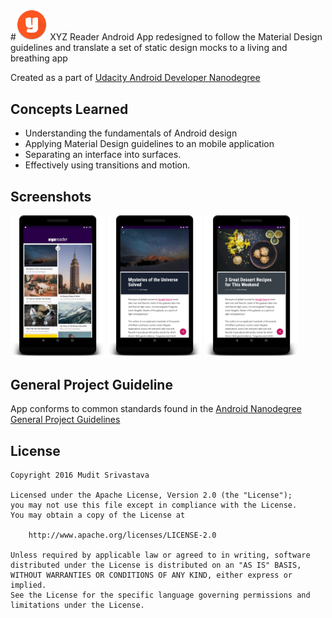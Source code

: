 #<img width="10%" src="https://github.com/MuditSri-2908/XYZ-Reader/blob/master/xyzreader/XYZReader/src/main/res/mipmap-xxhdpi/ic_launcher.png"/>   XYZ Reader
Android App redesigned to follow the Material Design guidelines and translate a set of static design mocks to a living and breathing app

Created as a part of [Udacity Android Developer Nanodegree](https://www.udacity.com/course/android-developer-nanodegree-by-google--nd801)

## Concepts Learned
- Understanding the fundamentals of Android design
- Applying Material Design guidelines to an mobile application
- Separating an interface into surfaces.
- Effectively using transitions and motion.

## Screenshots
<img width="30%" src="https://github.com/MuditSri-2908/XYZ-Reader/blob/master/Screenshots/device-2016-09-06-015930.png"/>
<img width="30%" src="https://github.com/MuditSri-2908/XYZ-Reader/blob/master/Screenshots/device-2016-09-06-020005.png"/>
<img width="30%" src="https://github.com/MuditSri-2908/XYZ-Reader/blob/master/Screenshots/device-2016-09-06-020129.png"/>

## General Project Guideline
App conforms to common standards found in the [Android Nanodegree General Project Guidelines](http://udacity.github.io/android-nanodegree-guidelines/core.html)

## License

```
Copyright 2016 Mudit Srivastava

Licensed under the Apache License, Version 2.0 (the "License");
you may not use this file except in compliance with the License.
You may obtain a copy of the License at

    http://www.apache.org/licenses/LICENSE-2.0

Unless required by applicable law or agreed to in writing, software
distributed under the License is distributed on an "AS IS" BASIS,
WITHOUT WARRANTIES OR CONDITIONS OF ANY KIND, either express or implied.
See the License for the specific language governing permissions and
limitations under the License.
```
